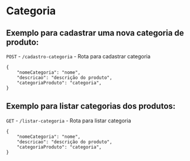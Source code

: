 # Categoria


## Exemplo para cadastrar uma nova categoria de produto:

 `POST` - `/cadastro-categoria` - Rota para cadastrar categoria

    {
        "nomeCategoria": "nome",
        "descricao": "descrição do produto",
        "categoriaProduto": "categoria", 
    }

## Exemplo para listar categorias dos produtos:

`GET` - `/listar-categoria` - Rota para listar categoria

    {
        "nomeCategoria": "nome",
        "descricao": "descrição do produto",
        "categoriaProduto": "categoria",
    }